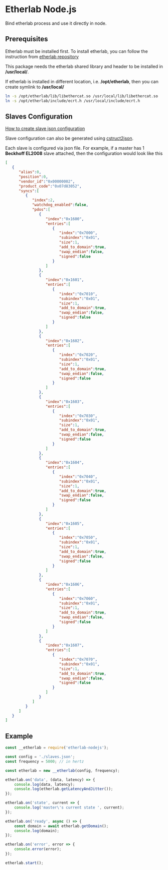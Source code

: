# Etherlab Node.js

Bind etherlab process and use it directly in node.

## Prerequisites

Etherlab must be installed first. To install etherlab, you can follow the instruction from [etherlab repository](https://gitlab.com/etherlab.org/ethercat/-/blob/master/INSTALL)

This package needs the etherlab shared library and header to be installed in **/usr/local/**.

If etherlab is installed in different location, i.e. **/opt/etherlab**, then you can create symlink to **/usr/local/**

```bash
ln -s /opt/etherlab/lib/libethercat.so /usr/local/lib/libethercat.so
ln -s /opt/etherlab/include/ecrt.h /usr/local/include/ecrt.h
```

## Slaves Configuration

[How to create slave json configuration](https://github.com/STECHOQ/etherlab-nodejs/wiki/create-slaves-json)

Slave configuration can also be generated using [cstruct2json](https://www.npmjs.com/package/ethercat-cstruct2json).

Each slave is configured via json file. For example, if a master has 1 **Beckhoff EL2008** slave attached, then the configuration would look like this

```json
[
   {
      "alias":0,
      "position":0,
      "vendor_id":"0x00000002",
      "product_code":"0x07d83052",
      "syncs":[
         {
            "index":2,
            "watchdog_enabled":false,
            "pdos":[
               {
                  "index":"0x1600",
                  "entries":[
                     {
                        "index":"0x7000",
                        "subindex":"0x01",
                        "size":1,
                        "add_to_domain":true,
                        "swap_endian":false,
                        "signed":false
                     }
                  ]
               },
               {
                  "index":"0x1601",
                  "entries":[
                     {
                        "index":"0x7010",
                        "subindex":"0x01",
                        "size":1,
                        "add_to_domain":true,
                        "swap_endian":false,
                        "signed":false
                     }
                  ]
               },
               {
                  "index":"0x1602",
                  "entries":[
                     {
                        "index":"0x7020",
                        "subindex":"0x01",
                        "size":1,
                        "add_to_domain":true,
                        "swap_endian":false,
                        "signed":false
                     }
                  ]
               },
               {
                  "index":"0x1603",
                  "entries":[
                     {
                        "index":"0x7030",
                        "subindex":"0x01",
                        "size":1,
                        "add_to_domain":true,
                        "swap_endian":false,
                        "signed":false
                     }
                  ]
               },
               {
                  "index":"0x1604",
                  "entries":[
                     {
                        "index":"0x7040",
                        "subindex":"0x01",
                        "size":1,
                        "add_to_domain":true,
                        "swap_endian":false,
                        "signed":false
                     }
                  ]
               },
               {
                  "index":"0x1605",
                  "entries":[
                     {
                        "index":"0x7050",
                        "subindex":"0x01",
                        "size":1,
                        "add_to_domain":true,
                        "swap_endian":false,
                        "signed":false
                     }
                  ]
               },
               {
                  "index":"0x1606",
                  "entries":[
                     {
                        "index":"0x7060",
                        "subindex":"0x01",
                        "size":1,
                        "add_to_domain":true,
                        "swap_endian":false,
                        "signed":false
                     }
                  ]
               },
               {
                  "index":"0x1607",
                  "entries":[
                     {
                        "index":"0x7070",
                        "subindex":"0x01",
                        "size":1,
                        "add_to_domain":true,
                        "swap_endian":false,
                        "signed":false
                     }
                  ]
               }
            ]
         }
      ]
   }
]
```

## Example
```javascript
const __etherlab = require('etherlab-nodejs');

const config = './slaves.json';
const frequency = 5000; // in hertz

const etherlab = new __etherlab(config, frequency);

etherlab.on('data', (data, latency) => {
	console.log(data, latency);
	console.log(etherlab.getLatencyAndJitter());
});

etherlab.on('state', current => {
	console.log('master\'s current state ', current);
});

etherlab.on('ready', async () => {
	const domain = await etherlab.getDomain();
	console.log(domain);
});

etherlab.on('error', error => {
	console.error(error);
});

etherlab.start();
```
